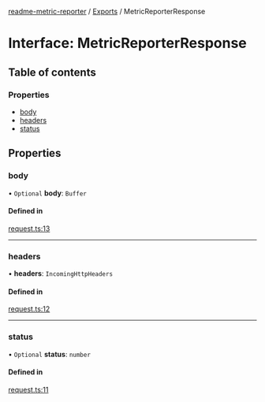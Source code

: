 [readme-metric-reporter](../README.md) / [Exports](../modules.md) / MetricReporterResponse

# Interface: MetricReporterResponse

## Table of contents

### Properties

- [body](MetricReporterResponse.md#body)
- [headers](MetricReporterResponse.md#headers)
- [status](MetricReporterResponse.md#status)

## Properties

### body

• `Optional` **body**: `Buffer`

#### Defined in

[request.ts:13](https://github.com/igrek8/readme-metric-reporter/blob/fc76f3c/src/request.ts#L13)

___

### headers

• **headers**: `IncomingHttpHeaders`

#### Defined in

[request.ts:12](https://github.com/igrek8/readme-metric-reporter/blob/fc76f3c/src/request.ts#L12)

___

### status

• `Optional` **status**: `number`

#### Defined in

[request.ts:11](https://github.com/igrek8/readme-metric-reporter/blob/fc76f3c/src/request.ts#L11)
